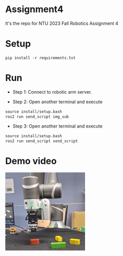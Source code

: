 # Assignment4
It's the repo for NTU 2023 Fall Robotics Assignment 4

# Setup
```bash=
pip install -r requirements.txt
```

# Run
- Step 1:
Connect to robotic arm server.

- Step 2:
Open another terminal and execute
```bash=
source install/setup.bash
ros2 run send_script img_sub
```
- Step 3:
Open another terminal and execute
```bash=
source install/setup.bash
ros2 run send_script send_script
```
# Demo video
[<img src="./image/cover.png" width="50%">](https://youtu.be/GaMTFDqGVAY "Demo video")